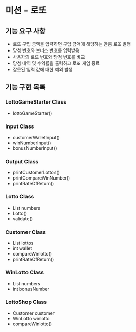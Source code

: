 # 미션 - 로또
## 기능 요구 사항
 - 로또 구입 금액을 입력하면 구입 금액에 해당하는 만큼 로또 발행
 - 당첨 번호와 보너스 번호를 입력받음
 - 사용자의 로또 번호와 당첨 번호를 비교
 - 당첨 내역 및 수익률을 출력하고 로또 게임 종료
 - 잘못된 입력 값에 대한 예외 발생

## 기능 구현 목록
### LottoGameStarter Class
 - lottoGameStarter() 
### Input Class
 - customerWalletInput()
 - winNumberInput()
 - bonusNumberInput()
### Output Class
 - printCustomerLottos()
 - printCompareWinNumber()
 - printRateOfReturn()
### Lotto Class
 - List numbers
 - Lotto()
 - validate()
### Customer Class
 - List lottos
 - int wallet
 - compareWinlotto()
 - printRateOfReturn()
### WinLotto Class
 - List numbers
 - int bonusNumber
### LottoShop Class
 - Customer customer
 - WinLotto winlotto
 - compareWinlotto()